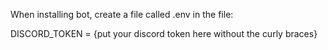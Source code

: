 When installing bot, create a file called .env
in the file:

DISCORD_TOKEN = {put your discord token here without the curly braces}
